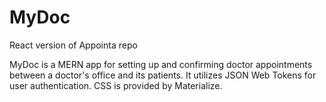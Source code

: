 # MyDoc
React version of Appointa repo

MyDoc is a MERN app for setting up and confirming doctor appointments between a doctor's office and its patients. It utilizes JSON Web Tokens for user authentication. CSS is provided by Materialize. 


